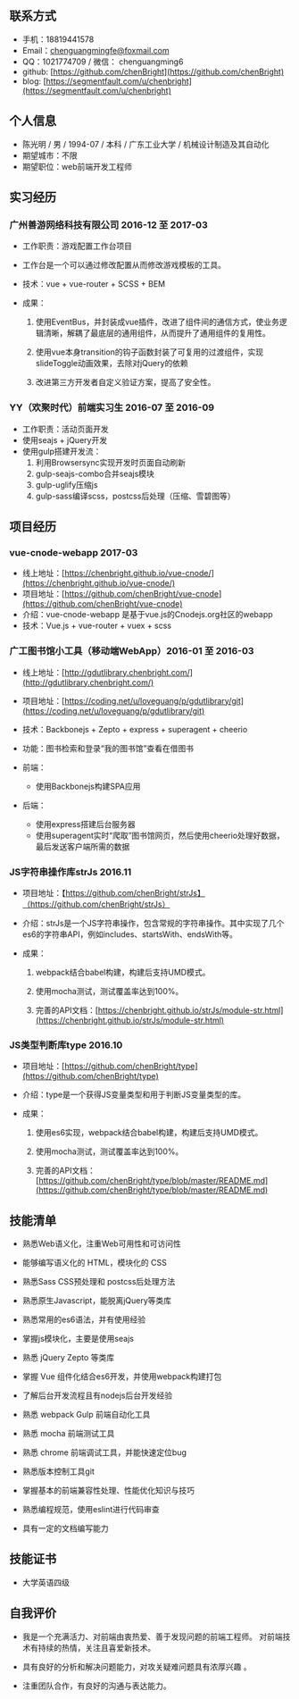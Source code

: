 
## 联系方式

- 手机：18819441578
- Email：chenguangmingfe@foxmail.com
- QQ：1021774709 / 微信： chenguangming6
- github: [https://github.com/chenBright](https://github.com/chenBright)
- blog: [https://segmentfault.com/u/chenbright](https://segmentfault.com/u/chenbright)


## 个人信息
 - 陈光明 / 男 / 1994-07 / 本科 / 广东工业大学 / 机械设计制造及其自动化
 - 期望城市：不限
 - 期望职位：web前端开发工程师

## 实习经历

### 广州善游网络科技有限公司 2016-12 至 2017-03

 - 工作职责：游戏配置工作台项目
 - 工作台是一个可以通过修改配置从而修改游戏模板的工具。
 - 技术：vue + vue-router + SCSS + BEM
 - 成果：

    1. 使用EventBus，并封装成vue插件，改进了组件间的通信方式，使业务逻辑清晰，解耦了最底层的通用组件，从而提升了通用组件的复用性。

    2. 使用vue本身transition的钩子函数封装了可复用的过渡组件，实现slideToggle动画效果，去除对jQuery的依赖

    3. 改进第三方开发者自定义验证方案，提高了安全性。

### YY（欢聚时代）前端实习生 2016-07 至 2016-09

 - 工作职责：活动页面开发
 - 使用seajs + jQuery开发
 - 使用gulp搭建开发流：
 	1. 利用Browsersync实现开发时页面自动刷新
 	2. gulp-seajs-combo合并seajs模块
 	3. gulp-uglify压缩js
 	4. gulp-sass编译scss，postcss后处理（压缩、雪碧图等）

## 项目经历


### vue-cnode-webapp 2017-03

 - 线上地址：[https://chenbright.github.io/vue-cnode/](https://chenbright.github.io/vue-cnode/)
 - 项目地址：[https://github.com/chenBright/vue-cnode](https://github.com/chenBright/vue-cnode)
 - 介绍：vue-cnode-webapp 是基于vue.js的Cnodejs.org社区的webapp
 - 技术：Vue.js + vue-router + vuex + scss

### 广工图书馆小工具（移动端WebApp）2016-01 至 2016-03

 - 线上地址：[http://gdutlibrary.chenbright.com/](http://gdutlibrary.chenbright.com/)

 - 项目地址：[https://coding.net/u/loveguang/p/gdutlibrary/git](https://coding.net/u/loveguang/p/gdutlibrary/git)

 - 技术：Backbonejs + Zepto + express + superagent + cheerio

 - 功能：图书检索和登录“我的图书馆”查看在借图书

 - 前端：
    - 使用Backbonejs构建SPA应用

 - 后端：
 	 - 使用express搭建后台服务器
 	 - 使用superagent实时“爬取”图书馆网页，然后使用cheerio处理好数据，最后发送客户端所需的数据


### JS字符串操作库strJs 2016.11
- 项目地址：【https://github.com/chenBright/strJs】（https://github.com/chenBright/strJs）

- 介绍：strJs是一个JS字符串操作，包含常规的字符串操作。其中实现了几个es6的字符串API，例如includes、startsWith、endsWith等。

- 成果：

	1. webpack结合babel构建，构建后支持UMD模式。

	2. 使用mocha测试，测试覆盖率达到100%。

	3. 完善的API文档：[https://chenbright.github.io/strJs/module-str.html](https://chenbright.github.io/strJs/module-str.html)

### JS类型判断库type 2016.10

- 项目地址：[https://github.com/chenBright/type](https://github.com/chenBright/type)

- 介绍：type是一个获得JS变量类型和用于判断JS变量类型的库。

- 成果：

	1. 使用es6实现，webpack结合babel构建，构建后支持UMD模式。

	2. 使用mocha测试，测试覆盖率达到100%。

	3. 完善的API文档：[https://github.com/chenBright/type/blob/master/README.md](https://github.com/chenBright/type/blob/master/README.md)


## 技能清单

- 熟悉Web语义化，注重Web可用性和可访问性

- 能够编写语义化的 HTML，模块化的 CSS

- 熟悉Sass CSS预处理和 postcss后处理方法

- 熟悉原生Javascript，能脱离jQuery等类库

- 熟悉常用的es6语法，并有使用经验

- 掌握js模块化，主要是使用seajs

- 熟悉 jQuery Zepto 等类库

- 掌握 Vue 组件化结合es6开发，并使用webpack构建打包

- 了解后台开发流程且有nodejs后台开发经验

- 熟悉 webpack Gulp 前端自动化工具

- 熟悉 mocha 前端测试工具

- 熟悉 chrome 前端调试工具，并能快速定位bug

- 熟悉版本控制工具git

- 掌握基本的前端兼容性处理、性能优化知识与技巧

- 熟悉编程规范，使用eslint进行代码审查

- 具有一定的文档编写能力


## 技能证书

- 大学英语四级


## 自我评价

- 我是一个充满活力、对前端由衷热爱、善于发现问题的前端工程师。
对前端技术有持续的热情，关注且喜爱新技术。

- 具有良好的分析和解决问题能力，对攻关疑难问题具有浓厚兴趣 。

- 注重团队合作，有良好的沟通与表达能力。
